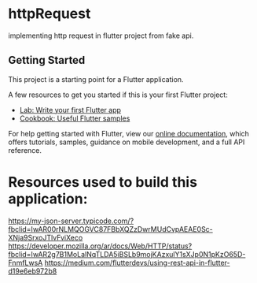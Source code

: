 # httpRequest

implementing http request in flutter project from fake api.

## Getting Started

This project is a starting point for a Flutter application.

A few resources to get you started if this is your first Flutter project:

- [Lab: Write your first Flutter app](https://flutter.dev/docs/get-started/codelab)
- [Cookbook: Useful Flutter samples](https://flutter.dev/docs/cookbook)

For help getting started with Flutter, view our
[online documentation](https://flutter.dev/docs), which offers tutorials,
samples, guidance on mobile development, and a full API reference.

# Resources used to build this application:

 https://my-json-server.typicode.com/?fbclid=IwAR00rNLMQOGVC87FBbXQZzDwrMUdCvpAEAE0Sc-XNja9SrxoJTlvFviXeco
 https://developer.mozilla.org/ar/docs/Web/HTTP/status?fbclid=IwAR2g7B1MoLalNqTLDA5iBSLb9mojKAzxulY1sXJp0N1pKzO65D-FnmfLwsA
 https://medium.com/flutterdevs/using-rest-api-in-flutter-d19e6eb972b8
